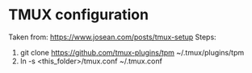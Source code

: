 # TMUX configuration

Taken from: https://www.josean.com/posts/tmux-setup
Steps:
1. git clone https://github.com/tmux-plugins/tpm ~/.tmux/plugins/tpm
2. ln -s <this_folder>/tmux.conf ~/.tmux.conf
